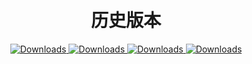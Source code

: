 <h1 align="center">
  <br>历史版本<br>
</h1>

<div align="center">
    <a href="https://github.com/MoGuangYu/Surfing/releases/tag/v6.8.2">
        <img alt="Downloads" src="https://img.shields.io/github/downloads/MoGuangYu/Surfing/v6.8.2/total?label=Download@v6.8.2&labelColor=00b56a&logo=git&logoColor=white">
    </a>
    <a href="https://github.com/MoGuangYu/Surfing/releases/tag/v6.8.3">
        <img alt="Downloads" src="https://img.shields.io/github/downloads/MoGuangYu/Surfing/v6.8.3/total?label=Download@v6.8.3&labelColor=00b56a&logo=git&logoColor=white">
    </a>    
    <a href="https://github.com/MoGuangYu/Surfing/releases/tag/v6.8.4">
        <img alt="Downloads" src="https://img.shields.io/github/downloads/MoGuangYu/Surfing/v6.8.4/total?label=Download@v6.8.4&labelColor=00b56a&logo=git&logoColor=white">
    </a>
    <a href="https://github.com/MoGuangYu/Surfing/releases/tag/v6.8.5">
        <img alt="Downloads" src="https://img.shields.io/github/downloads/MoGuangYu/Surfing/v6.8.5/total?label=Download@v6.8.5&labelColor=00b56a&logo=git&logoColor=white">
    </a>
</div>
